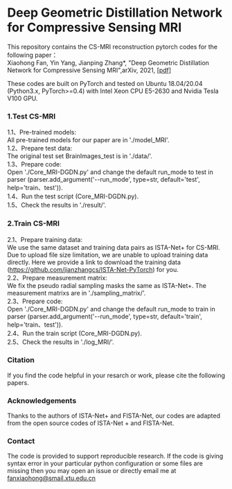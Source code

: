 # Deep Geometric Distillation Network for Compressive Sensing MRI  

This repository contains the CS-MRI reconstruction pytorch codes for the following paper：  
Xiaohong Fan, Yin Yang, Jianping Zhang*, "Deep Geometric Distillation Network for Compressive Sensing MRI",arXiv, 2021, [[pdf]](https://arxiv.org/abs/2107.04943) 

These codes are built on PyTorch and tested on Ubuntu 18.04/20.04 (Python3.x, PyTorch>=0.4) with Intel Xeon CPU E5-2630 and Nvidia Tesla V100 GPU.

### 1.Test CS-MRI  
1.1、Pre-trained models:  
All pre-trained models for our paper are in './model_MRI'.  
1.2、Prepare test data:  
The original test set BrainImages_test is in './data/'.  
1.3、Prepare code:  
Open './Core_MRI-DGDN.py' and change the default run_mode to test in parser (parser.add_argument('--run_mode', type=str, default='test', help='train、test')).  
1.4、Run the test script (Core_MRI-DGDN.py).  
1.5、Check the results in './result/'.

### 2.Train CS-MRI  
2.1、Prepare training data:  
We use the same dataset and training data pairs as ISTA-Net+ for CS-MRI. Due to upload file size limitation, we are unable to upload training data directly. Here we provide a link to download the training data (https://github.com/jianzhangcs/ISTA-Net-PyTorch) for you.  
2.2、Prepare measurement matrix:  
We fix the pseudo radial sampling masks the same as ISTA-Net+. The measurement matrixs are in './sampling_matrix/'.  
2.3、Prepare code:  
Open './Core_MRI-DGDN.py' and change the default run_mode to train in parser (parser.add_argument('--run_mode', type=str, default='train', help='train、test')).  
2.4、Run the train script (Core_MRI-DGDN.py).  
2.5、Check the results in './log_MRI/'.

### Citation  
If you find the code helpful in your resarch or work, please cite the following papers. 

### Acknowledgements  
Thanks to the authors of ISTA-Net+ and FISTA-Net, our codes are adapted from the open source codes of ISTA-Net + and FISTA-Net.   

### Contact  
The code is provided to support reproducible research. If the code is giving syntax error in your particular python configuration or some files are missing then you may open an issue or directly email me at fanxiaohong@smail.xtu.edu.cn
